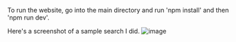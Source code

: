 To run the website, go into the main directory and run 'npm install' and then 'npm run dev'.

Here's a screenshot of a sample search I did.
![image](https://github.com/user-attachments/assets/ef45dde8-348a-4c0b-a77a-8238690dd2ee)
